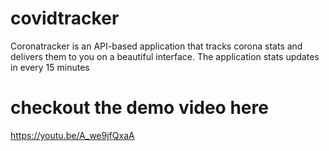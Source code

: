 # covidtracker

Coronatracker is an API-based application that tracks corona stats and delivers them to you on a beautiful interface. The application stats updates in every 15 minutes

# checkout the demo video here
https://youtu.be/A_we9jfQxaA
